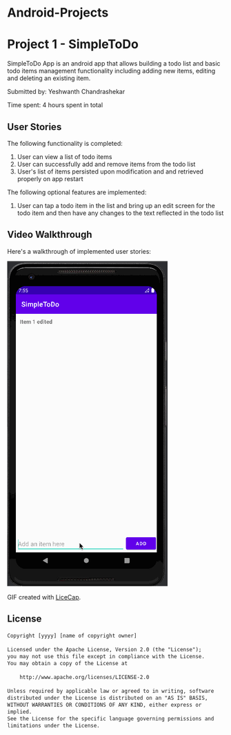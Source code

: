 # Android-Projects

# Project 1 - SimpleToDo

SimpleToDo App is an android app that allows building a todo list and basic todo items management functionality including adding new items, editing and deleting an existing item.

Submitted by: Yeshwanth Chandrashekar

Time spent: 4 hours spent in total

## User Stories

The following functionality is completed:

1. User can view a list of todo items
2. User can successfully add and remove items from the todo list
3. User's list of items persisted upon modification and and retrieved properly on app restart

The following optional features are implemented:

1. User can tap a todo item in the list and bring up an edit screen for the todo item and then have any changes to the text reflected in the todo list

## Video Walkthrough

Here's a walkthrough of implemented user stories:

<img src='SimpleToDo.gif' title='Video Walkthrough' width='' alt='Video Walkthrough' />

GIF created with [LiceCap](http://www.cockos.com/licecap/).


## License

    Copyright [yyyy] [name of copyright owner]

    Licensed under the Apache License, Version 2.0 (the "License");
    you may not use this file except in compliance with the License.
    You may obtain a copy of the License at

        http://www.apache.org/licenses/LICENSE-2.0

    Unless required by applicable law or agreed to in writing, software
    distributed under the License is distributed on an "AS IS" BASIS,
    WITHOUT WARRANTIES OR CONDITIONS OF ANY KIND, either express or implied.
    See the License for the specific language governing permissions and
    limitations under the License.
